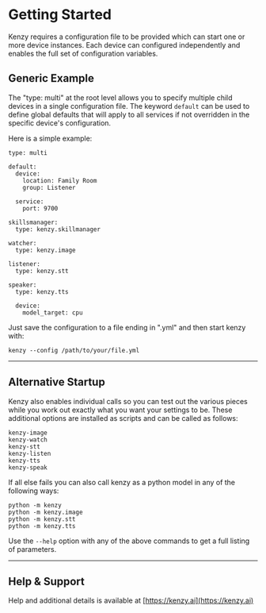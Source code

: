 # Getting Started

Kenzy requires a configuration file to be provided which can start one or more device instances.  Each device can configured independently and enables the full set of configuration variables.

## Generic Example

The "type: multi" at the root level allows you to specify multiple child devices in a single configuration file.  The keyword ```default``` can be used to define global defaults that will apply to all services if not overridden in the specific device's configuration.

Here is a simple example:

```
type: multi

default:
  device:
    location: Family Room
    group: Listener

  service:
    port: 9700

skillsmanager:
  type: kenzy.skillmanager

watcher:
  type: kenzy.image
  
listener:
  type: kenzy.stt

speaker:
  type: kenzy.tts

  device:
    model_target: cpu
```

Just save the configuration to a file ending in ".yml" and then start kenzy with:

```
kenzy --config /path/to/your/file.yml
```

-----

## Alternative Startup

Kenzy also enables individual calls so you can test out the various pieces while you work out exactly what you want your settings to be.  These additional options are installed as scripts and can be called as follows:

```
kenzy-image
kenzy-watch
kenzy-stt
kenzy-listen
kenzy-tts
kenzy-speak
```

If all else fails you can also call kenzy as a python model in any of the following ways:

```
python -m kenzy
python -m kenzy.image
python -m kenzy.stt
python -m kenzy.tts
```

Use the ```--help``` option with any of the above commands to get a full listing of parameters.

-----

## Help &amp; Support
Help and additional details is available at [https://kenzy.ai](https://kenzy.ai)